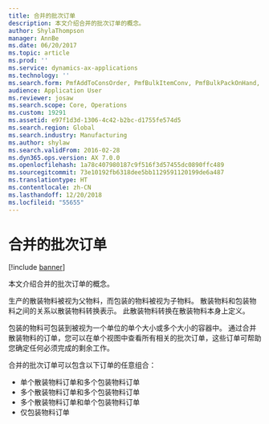```yaml
---
title: 合并的批次订单
description: 本文介绍合并的批次订单的概念。
author: ShylaThompson
manager: AnnBe
ms.date: 06/20/2017
ms.topic: article
ms.prod: ''
ms.service: dynamics-ax-applications
ms.technology: ''
ms.search.form: PmfAddToConsOrder, PmfBulkItemConv, PmfBulkPackOnHand, PmfConsOrderListPage
audience: Application User
ms.reviewer: josaw
ms.search.scope: Core, Operations
ms.custom: 19291
ms.assetid: e97f1d3d-1306-4c42-b2bc-d1755fe574d5
ms.search.region: Global
ms.search.industry: Manufacturing
ms.author: shylaw
ms.search.validFrom: 2016-02-28
ms.dyn365.ops.version: AX 7.0.0
ms.openlocfilehash: 1a78c407980187c9f516f3d57455dc0890ffc489
ms.sourcegitcommit: 73e10192fb6318dee5bb1129591120199de6a487
ms.translationtype: HT
ms.contentlocale: zh-CN
ms.lasthandoff: 12/20/2018
ms.locfileid: "55655"
---
```

# <a name="consolidated-batch-orders"></a>合并的批次订单

[!include [banner](../includes/banner.md)]

本文介绍合并的批次订单的概念。

生产的散装物料被视为父物料，而包装的物料被视为子物料。 散装物料和包装物料之间的关系以散装物料转换表示。 此散装物料转换在散装物料本身上定义。  

包装的物料可包装到被视为一个单位的单个大小或多个大小的容器中。 通过合并散装物料的订单，您可以在单个视图中查看所有相关的批次订单，这些订单可帮助您确定任何必须完成的剩余工作。  

合并的批次订单可以包含以下订单的任意组合：

-   单个散装物料订单和多个包装物料订单
-   多个散装物料订单和多个包装物料订单
-   多个散装物料订单和单个包装物料订单
-   仅包装物料订单




